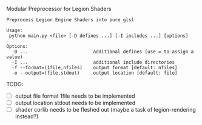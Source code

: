 Modular Preprocessor for Legion Shaders

```
Preprocess Legion Engine Shaders into pure glsl

Usage:
 python main.py <file> [-D defines ...] [-I includes ...] [options]

Options:
  -D ...                        additional defines (use = to assign a value)
  -I ...                        additional include directories
  -f --format=(1file,nfiles)    output format [default: nfiles]
  -o --output=(file,stdout)     output location [default: file]
```

TODO:
- [ ] output file format 1file needs to be implemented
- [ ] output location stdout needs to be implemented
- [ ] shader corlib needs to be fleshed out (maybe a task of legion-rendering instead?)
